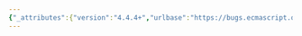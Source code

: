 ```yaml
---
{"_attributes":{"version":"4.4.4+","urlbase":"https://bugs.ecmascript.org/","maintainer":"dherman@mozilla.com"},"bug":{"bug_id":2558,"creation_ts":"2014-02-18 21:25:00 -0800","short_desc":"9.2: Spelling and style issues","delta_ts":"2014-05-06 16:37:24 -0700","product":"Draft for 6th Edition","component":"editorial issue","version":"Rev 22: January 20, 2014 Draft","rep_platform":"All","op_sys":"All","bug_status":"RESOLVED","resolution":"FIXED","priority":"Normal","bug_severity":"enhancement","everconfirmed":true,"reporter":{"uid":"till","name":"Till Schneidereit"},"assigned_to":{"uid":"allen","name":"Allen Wirfs-Brock"},"long_desc":[{"commentid":7372,"comment_count":0,"who":{"uid":"till","name":"Till Schneidereit"},"bug_when":"2014-02-18 21:25:25 -0800","thetext":"(*word* indicates that the word should be bold)\n\n\"the same internal slots and (except as noted below)\" -> \"the same internal slots (except as noted below) and\"\n\n[[Environment]]: \"Is used as\" -> \"Used as\"\n\n[[ThisMode]]: \"global means that a this value\" -> \"global means that a *this* value\"\n\n[[Strict]]: \"false this is\" -> \"false if this is\"\n\n[[NeedsSuper]]: \"functions\" -> \"function\"\n\n[[HomeObject]]: \"where super property\" -> \"where *super* property\"\n\n[[MethodName]]: \"the property keys\" -> \"the property key\""},{"commentid":7807,"comment_count":1,"who":{"uid":"allen","name":"Allen Wirfs-Brock"},"bug_when":"2014-04-18 09:14:08 -0700","thetext":"fixed in rev24 editor's draft"},{"commentid":8179,"comment_count":2,"who":{"uid":"allen","name":"Allen Wirfs-Brock"},"bug_when":"2014-05-06 16:37:24 -0700","thetext":"fixed in rev24"}]}}
---
```

